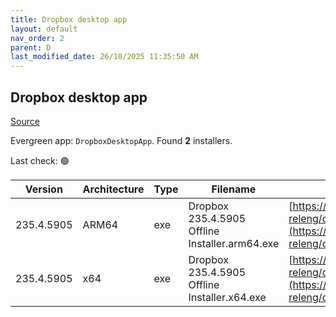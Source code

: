 ```yaml
---
title: Dropbox desktop app
layout: default
nav_order: 2
parent: D
last_modified_date: 26/10/2025 11:35:50 AM
---
```


## Dropbox desktop app

[Source](https://www.dropbox.com/desktop)

Evergreen app: `DropboxDesktopApp`. Found **2** installers.

Last check: 🟢

| Version    | Architecture | Type | Filename                                       | URI                                                                                                                                                                                                            |
| ---------- | ------------ | ---- | ---------------------------------------------- | -------------------------------------------------------------------------------------------------------------------------------------------------------------------------------------------------------------- |
| 235.4.5905 | ARM64        | exe  | Dropbox 235.4.5905 Offline Installer.arm64.exe | [https://edge.dropboxstatic.com/dbx-releng/client/Dropbox%20235.4.5905%20Offline%20Installer.arm64.exe](https://edge.dropboxstatic.com/dbx-releng/client/Dropbox%20235.4.5905%20Offline%20Installer.arm64.exe) |
| 235.4.5905 | x64          | exe  | Dropbox 235.4.5905 Offline Installer.x64.exe   | [https://edge.dropboxstatic.com/dbx-releng/client/Dropbox%20235.4.5905%20Offline%20Installer.x64.exe](https://edge.dropboxstatic.com/dbx-releng/client/Dropbox%20235.4.5905%20Offline%20Installer.x64.exe)     |
